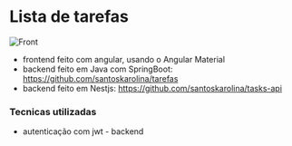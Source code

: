 # Lista de tarefas
![Front](https://github.com/santoskarolina/html/blob/main/assets/todo.gif)

- frontend feito com angular, usando o Angular Material
- backend feito em Java com SpringBoot:
https://github.com/santoskarolina/tarefas
- backend feito em Nestjs:
https://github.com/santoskarolina/tasks-api

### Tecnicas utilizadas
- autenticação com jwt - backend

